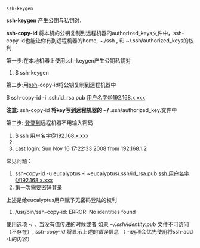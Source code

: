 ```undefined
ssh-keygen

```

**ssh-keygen** 产生公钥与私钥对.

**ssh-copy-id** 将本机的公钥复制到远程机器的authorized_keys文件中，ssh-copy-id也能让你有到远程机器的home, ~./ssh , 和 ~/.ssh/authorized_keys的权利


第一步:在本地机器上使用ssh-keygen产生公钥私钥对

1.  $ ssh-keygen

    

第二步:用[ssh](https://so.csdn.net/so/search?q=ssh&spm=1001.2101.3001.7020)-copy-id将公钥复制到远程机器中

$ ssh-copy-id -i .ssh/id_rsa.pub 用户名字@192.168.x.xxx

**注意:** ssh-copy-id **将key写到远程机器的 ~/** .ssh/authorized_key.文件中

第三步: [登录到](mailto:jsmith@local-host$)远程机器不用输入密码

1.  $ ssh 用户名字@192.168.x.xxx
2.  
3.  Last login: Sun Nov 16 17:22:33 2008 from 192.168.1.2

常见问题：

1.  ssh-copy-id -u eucalyptus -i ~eucalyptus/.ssh/id_rsa.pub [ssh 用户名字@192.168.x.xxx](mailto:eucalyptus@remote_host)
2.  第一次需要密码登录

上述是给eucalyptus用户赋予无密码登陆的权利

1.  /usr/bin/ssh-copy-id: ERROR: No identities found

使用选项 *-i* ，当没有值传递的时候或者 如果 *~/.ssh/identity.pub* 文件不可访问（不存在）, *ssh-copy-id* 将显示上述的错误信息 （ -i选项会优先使用将ssh-add -L的内容）